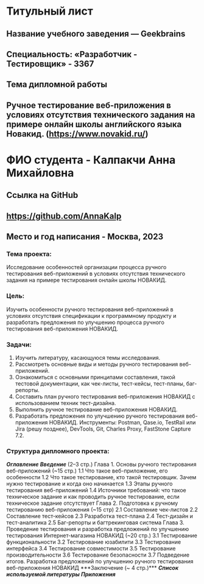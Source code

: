 # Титульный лист


## Название учебного заведения — Geekbrains

## Специальность: «Разработчик - Тестировщик» - 3367

## Тема дипломной работы

## Ручное тестирование веб-приложения в условиях отсутствия технического задания на примере онлайн школы английского языка Новакид. (https://www.novakid.ru/)

# ФИО студента - Калпакчи Анна Михайловна

## Ссылка на GitHub
## https://github.com/AnnaKalp

## Место и год написания - Москва, 2023
### Тема проекта: 
Исследование особенностей организации процесса ручного тестирования веб-приложений в условиях отсутствия технического задания на примере тестирования онлайн школы НОВАКИД.
### Цель:
Изучить особенности ручного тестирования веб-приложений в условиях отсутствия спецификации к программному продукту и разработать предложения по улучшению процесса ручного тестирования веб-приложения НОВАКИД.
### Задачи:
1.	Изучить литературу, касающуюся темы исследования.
2.	Рассмотреть основные виды и методы ручного тестирования веб-приложений.
3.	Ознакомиться с основными принципами составления, такой тестовой документации, как чек-листы, тест-кейсы, тест-планы, баг-репорты.
4.	Составить план ручного тестирования веб-приложения НОВАКИД с использованием техник тест-дизайна.
5.	Выполнить ручное тестирование веб-приложения НОВАКИД.
6.	Разработать предложения по улучшению ручного тестирования веб-приложения НОВАКИД.
Инструменты: Postman, Qase.io, TestRail или Jira (решу позднее), DevTools, Git, Charles Proxy, FastStone Capture 7.2.
### Структура дипломного проекта:
***Оглавление***
***Введение*** (2–3 стр.)
Глава 1. Основы ручного тестирования веб-приложений (~15 стр.)
1.1 Что такое веб-приложение, его особенности
1.2 Что такое тестирование, кто такой тестировщик. Зачем нужно тестирование и когда оно начинается
1.3 Этапы ручного тестирования веб-приложений
1.4 Источники требований: что такое техническое задание и как проводить ручное тестирование, если техническое задание отсутствует
Глава 2. Подготовка к ручному тестированию веб-приложения (~15 стр)
2.1 Составление чек-листов
2.2 Составление тест-кейсов
2.3 Разработка тест-плана
2.4 Тест-дизайн и тест-аналитика
2.5 Баг-репорты и багтрекинговая система
Глава 3. Проведение тестирования и разработка предложений по улучшению тестирования Интернет-магазина НОВАКИД (~20 стр.)
3.1 Тестирование функциональности
3.2 Тестирование юзабилити
3.3 Тестирование интерфейса
3.4 Тестирование совместимости
3.5 Тестирование производительности
3.6 Тестирование безопасности
3.7 Подведение итогов. Разработка предложений по улучшению ручного тестирования веб-приложения НОВАКИД
***Заключение (~ 4 стр.)***
***Список используемой литературы***
***Приложения***


